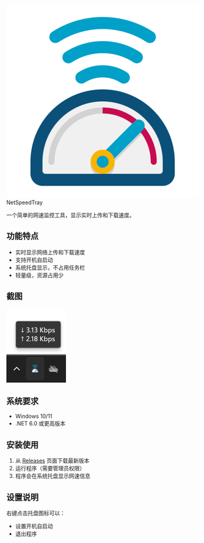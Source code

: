![NetSpeedTray](docs/images/icon.png) NetSpeedTray

一个简单的网速监控工具，显示实时上传和下载速度。

## 功能特点

- 实时显示网络上传和下载速度
- 支持开机自启动
- 系统托盘显示，不占用任务栏
- 轻量级，资源占用少

## 截图

![程序截图](docs/images/screenshot.png)

## 系统要求

- Windows 10/11
- .NET 6.0 或更高版本

## 安装使用

1. 从 [Releases](../../releases) 页面下载最新版本
2. 运行程序（需要管理员权限）
3. 程序会在系统托盘显示网速信息

## 设置说明

右键点击托盘图标可以：
- 设置开机自启动
- 退出程序 